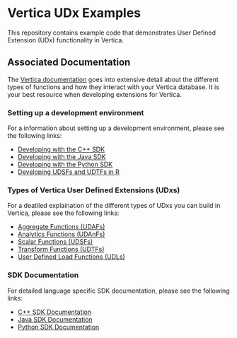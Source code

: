 # Vertica UDx Examples
This repository contains example code that demonstrates
User Defined Extension (UDx) functionality in Vertica.

## Associated Documentation
The [Vertica documentation] goes into extensive detail about the different
types of functions and how they interact with your Vertica database. It is 
your best resource when developing extensions for Vertica.

### Setting up a development environment
For a information about setting up a development environment, please
see the following links:
* [Developing with the C++ SDK]
* [Developing with the Java SDK]
* [Developing with the Python SDK]
* [Developing UDSFs and UDTFs in R]

### Types of Vertica User Defined Extensions (UDxs)
For a deatiled explaination of the different types of UDxs you can build
in Vertica, please see the following links:
* [Aggregate Functions (UDAFs)]
* [Analytics Functions (UDAnFs)]
* [Scalar Functions (UDSFs)]
* [Transform Functions (UDTFs)]
* [User Defined Load Functions (UDLs)]

### SDK Documentation
For detailed language specific SDK documentation, please see the following
links:
* [C++ SDK Documentation]
* [Java SDK Documentation]
* [Python SDK Documentation]


[Vertica documentation]: https://my.vertica.com/docs/latest/HTML/index.htm#Authoring/ExtendingVertica/ExtendingVertica.htm
[Developing with the C++ SDK]: https://my.vertica.com/docs/latest/HTML/index.htm#Authoring/ExtendingVertica/C++/DevelopingInC++.htm
[Developing with the Java SDK]: https://my.vertica.com/docs/latest/HTML/index.htm#Authoring/ExtendingVertica/Java/DevelopingInJava.htm
[Developing with the Python SDK]: https://my.vertica.com/docs/latest/HTML/index.htm#Authoring/ExtendingVertica/Python/DevelopingInPython.htm
[Developing UDSFs and UDTFs in R]: https://my.vertica.com/docs/latest/HTML/index.htm#Authoring/ExtendingVertica/UDx/UDxR/DevelopingAUserDefinedFunctionInR.htm
[Aggregate Functions (UDAFs)]: https://my.vertica.com/docs/latest/HTML/index.htm#Authoring/ExtendingVertica/UDx/AggregateFunctions/AggregateFunctions.htm
[Analytics Functions (UDAnFs)]: https://my.vertica.com/docs/latest/HTML/index.htm#Authoring/ExtendingVertica/UDx/AnalyticFunctions/AnalyticFunctions.htm
[Scalar Functions (UDSFs)]: https://my.vertica.com/docs/latest/HTML/index.htm#Authoring/ExtendingVertica/UDx/ScalarFunctions/ScalarFunctions.htm
[Transform Functions (UDTFs)]: https://my.vertica.com/docs/latest/HTML/index.htm#Authoring/ExtendingVertica/UDx/TransformFunctions/TransformFunctions.htm
[User Defined Load Functions (UDLs)]: https://my.vertica.com/docs/latest/HTML/index.htm#Authoring/ExtendingVertica/UDx/UDL/UserDefinedLoad.htm
[C++ SDK Documentation]: https://my.vertica.com/docs/latest/HTML/Content/CppSDK/annotated.htm
[Java SDK Documentation]: https://my.vertica.com/docs/latest/HTML/Content/JavaSDK/annotated.htm
[Python SDK Documentation]: https://my.vertica.com/docs/latest/HTML/Content/PythonSDK/sdk_documentation.html